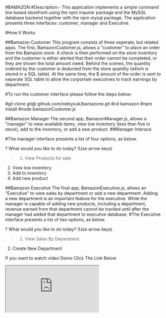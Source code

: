 #BAMAZON
#Description:- This application implements a simple command line based storefront using the npm inquirer package and the MySQL database backend together with the npm mysql package. The application presents three interfaces: customer, manager and Executive.

#How It Works

##Bamazon Customer This program consists of three seperate, but related apps. The first, BamazonCustomer.js, allows a "customer" to place an order from the Bamazon store. A check is then performed on the store inventory and the customer is either alerted that their order cannot be completed, or they are shown the total amount owed. Behind the scenes, the quantity ordered by the customer is deducted from the store quantity (which is stored in a SQL table). At the same time, the $ amount of the order is sent to seperate SQL table to allow the corportate executives to track earnings by department.

#To run the customer interface please follow the steps below:

#git clone git@ github.com/nebiyouk/bamazone.git
#cd bamazon
#npm install
#node bamazonCustomer.js

##Bamazon Manager The second app, BamazonManager.js, allows a "manager" to view available items, view low inventory (less than five in stock), add to the inventory, or add a new product.
##Manager Interace

#The manager interface presents a list of four options, as below.

? What would you like to do today? (Use arrow keys)
> 1) View Products for sale
  2) View low inventory
  3) Add to inventory
  4) Add new product

##Bamazon Executive The final app, BamazonExecutive.js, allows an "Executive" to view sales by department or add a new department. Adding a new department is an important feature for the executive. While the manager is capable of adding new products, including a department, revenue earned from that department cannot be tracked until after the manager had added that department to executive database.
#The Executive interface presents a list of two options, as below.

? What would you like to do today? (Use arrow keys)
> 1) View Sales By Department
  2) Create New Department

If you want to watch video Demo Click The Link Below

<iframe src="https://drive.google.com/file/d/1cZJUIr4l9FyIMe36s-yFiZJxMmV86l42/view"</iframe>
